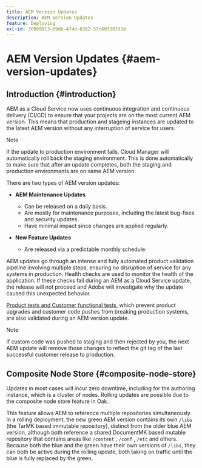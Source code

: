 ```yaml
---
title: AEM Version Updates
description: AEM Version Updates 
feature: Deploying
exl-id: 36989913-69db-4f4d-8302-57c60f387d3d
---
```


# AEM Version Updates {#aem-version-updates}

## Introduction {#introduction}

AEM as a Cloud Service now uses continuous integration and continuous delivery (CI/CD) to ensure that your projects are on the most current AEM version. This means that production and stageing instances are updated to the latest AEM version without any interruption of service for users. 

>[!NOTE]
>
>If the update to production environment fails, Cloud Manager will automatically roll back the staging environment. This is done automatically to make sure that after an update completes, both the staging and production environments are on same AEM version.
 
There are two types of AEM version updates:

* **AEM Maintenance Updates**

  * Can be released on a daily basis.
  * Are mostly for maintenance purposes, including the latest bug-fixes and security updates.
  * Have minimal impact since changes are applied regularly.

* **New Feature Updates**

   * Are released via a predictable monthly schedule.

AEM updates go through an intense and fully automated product validation pipeline involving multiple steps, ensuring no disruption of service for any systems in production. Health checks are used to monitor the health of the application. If these checks fail during an AEM as a Cloud Service update, the release will not proceed and Adobe will investigate why the update caused this unexpected behavior. 

[Product tests and Customer functional tests,](/help/implementing/cloud-manager/overview-test-results.md#functional-testing) which prevent product upgrades and customer code pushes from breaking production systems, are also validated during an AEM version update.

>[!NOTE]
>
>If custom code was pushed to staging and then rejected by you, the next AEM update will remove those changes to reflect the git tag of the last successful customer release to production.

## Composite Node Store {#composite-node-store}

Updates in most cases will incur zero downtime, including for the authoring instance, which is a cluster of nodes. Rolling updates are possible due to the composite node store feature in Oak. 

This feature allows AEM to reference multiple repositories simultaneously. In a rolling deployment, the new green AEM version contains its own `/libs` (the TarMK based immutable repository), distinct from the older blue AEM version, although both reference a shared DocumentMK based mutable repository that contains areas like `/content` , `/conf` , `/etc` and others. Because both the blue and the green have their own versions of `/libs`, they can both be active during the rolling update, both taking on traffic until the blue is fully replaced by the green.
